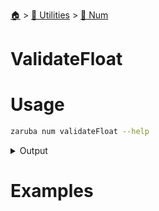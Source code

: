 <!--startTocHeader-->
[🏠](../../README.md) > [🔧 Utilities](../README.md) > [🔢 Num](README.md)
# ValidateFloat
<!--endTocHeader-->

# Usage


```bash
zaruba num validateFloat --help
```
 
<details>
<summary>Output</summary>
 
```````
Check whether value is valid float or not

Usage:
  zaruba num validateFloat <value> [flags]

Flags:
  -h, --help   help for validateFloat
```````
</details>


# Examples



<!--startTocSubtopic-->
<!--endTocSubtopic-->
